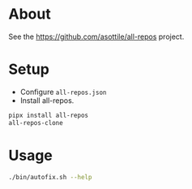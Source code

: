 # About

See the https://github.com/asottile/all-repos project.

# Setup

* Configure `all-repos.json`
* Install all-repos.

```bash
pipx install all-repos
all-repos-clone
```

# Usage

```bash
./bin/autofix.sh --help
```
